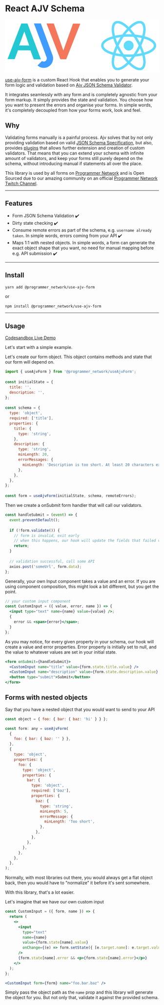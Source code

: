 # React AJV Schema

![Drag Racing](./assets/ajv-react.png)

[use-ajv-form](https://github.com/agjs/use-ajv-form) is a custom React Hook that enables you to generate your form logic and validation based on [Ajv JSON Schema Validator](https://ajv.js.org/).

It integrates seamlessly with any form and is completely agnostic from your form markup. It simply provides the state and validation. You choose how you want to present the errors and organise your forms. In simple words, it's completely decoupled from how your forms work, look and feel.

## Why

Validating forms manually is a painful process. Ajv solves that by not only providing validation based on valid [JSON Schema Specification](https://json-schema.org/specification.html), but also, provides [plugins](https://ajv.js.org/packages/) that allows further extension and creation of custom validators. That means that you can extend your schema with infinite amount of validators, and keep your forms still purely depend on the schema, without introducing manual if statements all over the place.

This library is used by all forms on [Programmer Network](https://programmer.network/) and is Open Sourced due to our amazing community on an official [Programmer Network Twitch Channel](https://twitch.tv/programmer_network).

---

## Features

- Form JSON Schema Validation ✔️
- Dirty state checking ✔️
- Consume remote errors as part of the schema, e.g. `username already taken`. In simple words, errors coming from your API ✔️
- Maps 1:1 with nested objects. In simple words, a form can generate the exact object shape that you want, no need for manual mapping before e.g. API submission ✔️

---

## Install

`yarn add @programmer_network/use-ajv-form`

or

`npm install @programmer_network/use-ajv-form`

---

## Usage

[Codesandbox Live Demo](https://google.com)

Let's start with a simple example.

Let's create our form object. This object contains methods and state that our form will depend on.

```javascript
import { useAjvForm } from '@programmer_network/useAjvForm';

const initialState = {
  title: '',
  description: '',
};

const schema = {
  type: 'object',
  required: ['title'],
  properties: {
    title: {
      type: 'string',
    },
    description: {
      type: 'string',
      minLength: 20,
      errorMessages: {
        minLength: 'Description is too short. At least 20 characters expected.',
      },
    },
  },
};

const form = useAjvForm(initialState, schema, remoteErrors);
```

Then we create a onSubmit form handler that will call our validators.

```js
const handleSubmit = (event) => {
  event.preventDefault();

  if (!form.validate()) {
    // form is invalid, exit early
    // when this happens, our hook will update the fields that failed validation
    return;
  }

  // validation successful, call some API
  axios.post('someUrl', form.data);
};
```

Generally, your own Input component takes a value and an error. If you are using component composition, this might look a bit different, but you get the point.

```jsx
// your custom input component
const CustomInput = ({ value, error, name }) => {
  <input type="text" name={name} value={value} />;
  {
    error && <span>{error}</span>;
  }
};
```

As you may notice, for every given property in your schema, our hook will create a value and error properties. Error property is initially set to null, and the value to whatever values are set in your initial state.

```jsx
<form onSubmit={handleSubmit}>
  <CustomInput name="title" value={form.state.title.value} />
  <CustomInput name="description" value={form.state.description.value} />
  <button type="submit">Submit</button>
</form>
```

## Forms with nested objects

Say that you have a nested object that you would want to send to your API

```js
const object = { foo: { bar: { baz: 'hi' } } };
```

```js
const form: any = useAjvForm(
  {
    foo: { bar: { baz: '' } },
  },
  {
    type: 'object',
    properties: {
      foo: {
        type: 'object',
        properties: {
          bar: {
            type: 'object',
            required: ['baz'],
            properties: {
              baz: {
                type: 'string',
                minLength: 5,
                errorMessage: {
                  minLength: 'Too short',
                },
              },
            },
          },
        },
      },
    },
  },
);
```

Normally, with most libraries out there, you would always get a flat object back, then you would have to "normalize" it before it's sent somewhere.

With this library, that's a lot easier.

Let's imagine that we have our own custom input

```jsx
const CustomInput = ({ form, name }) => {
  return (
    <>
      <input
        type="text"
        name={name}
        value={form.state[name].value}
        onChange={(e) => form.setState({ [e.target.name]: e.target.value })}
      />
      {form.state[name].error && <p>{form.state[name].error}</p>}
    </>
  );
};
```

```jsx
<CustomInput form={form} name="foo.bar.baz" />
```

Simply pass the object path as the `name` prop and this library will generate the object for you. But not only that, validate it against the provided schema.
